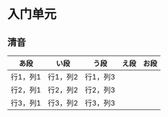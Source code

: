 # 入门单元

## 清音

| あ段     | い段     | う段     | え段     | お段     |
| -------- | -------- | -------- | -------- | -------- |
| 行1，列1 | 行1，列2 | 行1，列3 |
| 行2，列1 | 行2，列2 | 行2，列3 |
| 行3，列1 | 行3，列2 | 行3，列3 |
